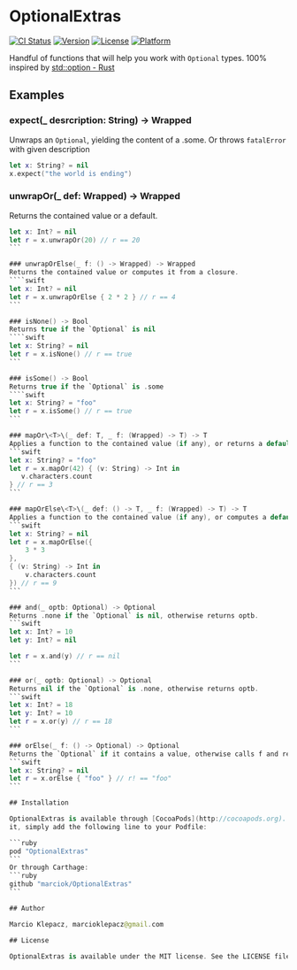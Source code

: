 # OptionalExtras

[![CI Status](https://travis-ci.org/marciok/OptionalExtras.svg?branch=master)](https://travis-ci.org/marciok/OptionalExtras)
[![Version](https://img.shields.io/cocoapods/v/OptionalExtras.svg?style=flat)](http://cocoapods.org/pods/OptionalExtras)
[![License](https://img.shields.io/cocoapods/l/OptionalExtras.svg?style=flat)](http://cocoapods.org/pods/OptionalExtras)
[![Platform](https://img.shields.io/cocoapods/p/OptionalExtras.svg?style=flat)](http://cocoapods.org/pods/OptionalExtras)

Handful of functions that will help you work with `Optional` types. 100% inspired by [std::option - Rust](https://doc.rust-lang.org/std/option/)

## Examples

### expect(_ desrcription: String) -> Wrapped
Unwraps an `Optional`, yielding the content of a .some. Or throws `fatalError` with given description
```swift
let x: String? = nil
x.expect("the world is ending")
```

### unwrapOr(_ def: Wrapped) -> Wrapped
Returns the contained value or a default.
````swift
let x: Int? = nil
let r = x.unwrapOr(20) // r == 20
```

### unwrapOrElse(_ f: () -> Wrapped) -> Wrapped
Returns the contained value or computes it from a closure.
````swift
let x: Int? = nil
let r = x.unwrapOrElse { 2 * 2 } // r == 4
```

### isNone() -> Bool
Returns true if the `Optional` is nil
````swift
let x: String? = nil
let r = x.isNone() // r == true
```

### isSome() -> Bool
Returns true if the `Optional` is .some
````swift
let x: String? = "foo"
let r = x.isSome() // r == true
```

### mapOr\<T>\(_ def: T, _ f: (Wrapped) -> T) -> T
Applies a function to the contained value (if any), or returns a default (if not).
```swift
let x: String? = "foo"
let r = x.mapOr(42) { (v: String) -> Int in
   v.characters.count
} // r == 3
```

### mapOrElse\<T>\(_ def: () -> T, _ f: (Wrapped) -> T) -> T 
Applies a function to the contained value (if any), or computes a default (if not).
```swift
let x: String? = nil
let r = x.mapOrElse({
    3 * 3
},
{ (v: String) -> Int in
    v.characters.count
}) // r == 9
```

### and(_ optb: Optional) -> Optional
Returns .none if the `Optional` is nil, otherwise returns optb.
```swift
let x: Int? = 10
let y: Int? = nil

let r = x.and(y) // r == nil
```

### or(_ optb: Optional) -> Optional
Returns nil if the `Optional` is .none, otherwise returns optb.
```swift
let x: Int? = 18
let y: Int? = 10
let r = x.or(y) // r == 18
```

### orElse(_ f: () -> Optional) -> Optional
Returns the `Optional` if it contains a value, otherwise calls f and returns the result.
```swift
let x: String? = nil
let r = x.orElse { "foo" } // r! == "foo"
```

## Installation

OptionalExtras is available through [CocoaPods](http://cocoapods.org). To install
it, simply add the following line to your Podfile:

```ruby
pod "OptionalExtras"
```
Or through Carthage:
```ruby
github "marciok/OptionalExtras"
```

## Author

Marcio Klepacz, marcioklepacz@gmail.com

## License

OptionalExtras is available under the MIT license. See the LICENSE file for more info.
